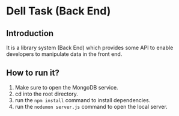 # Dell Task (Back End)

## Introduction

It is a library system (Back End) which provides some API to enable developers to manipulate data in the front end.  

## How to run it?
1. Make sure to open the MongoDB service. 
2. cd into the root directory.
3. run the `npm install` command to install dependencies.
4. run the `nodemon server.js` command to open the local server.

